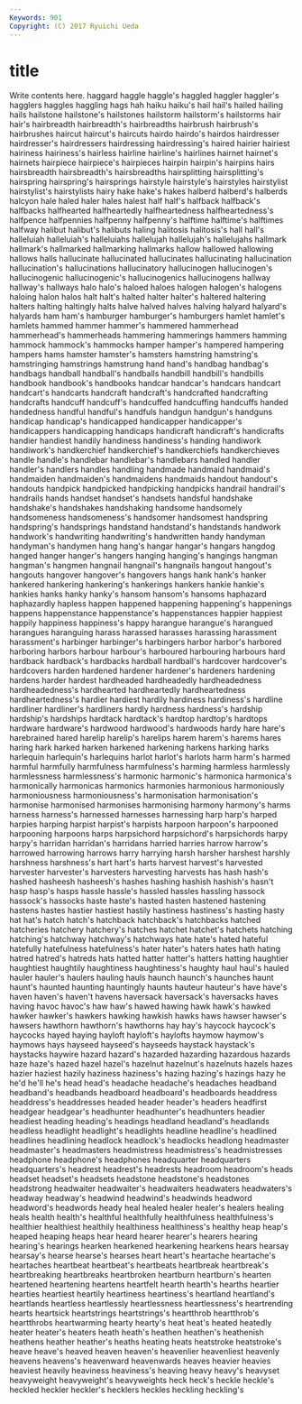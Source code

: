 ```yaml
---
Keywords: 901 
Copyright: (C) 2017 Ryuichi Ueda
---
```


# title

Write contents here.
haggard haggle haggle's haggled haggler haggler's
hagglers haggles haggling hags hah haiku haiku's hail hail's hailed
hailing hails hailstone hailstone's hailstones hailstorm hailstorm's hailstorms hair hair's
hairbreadth hairbreadth's hairbreadths hairbrush hairbrush's hairbrushes haircut haircut's haircuts hairdo
hairdo's hairdos hairdresser hairdresser's hairdressers hairdressing hairdressing's haired hairier hairiest
hairiness hairiness's hairless hairline hairline's hairlines hairnet hairnet's hairnets hairpiece
hairpiece's hairpieces hairpin hairpin's hairpins hairs hairsbreadth hairsbreadth's hairsbreadths hairsplitting
hairsplitting's hairspring hairspring's hairsprings hairstyle hairstyle's hairstyles hairstylist hairstylist's hairstylists
hairy hake hake's hakes halberd halberd's halberds halcyon hale haled
haler hales halest half half's halfback halfback's halfbacks halfhearted halfheartedly
halfheartedness halfheartedness's halfpence halfpennies halfpenny halfpenny's halftime halftime's halftimes halfway
halibut halibut's halibuts haling halitosis halitosis's hall hall's halleluiah halleluiah's
halleluiahs hallelujah hallelujah's hallelujahs hallmark hallmark's hallmarked hallmarking hallmarks hallow
hallowed hallowing hallows halls hallucinate hallucinated hallucinates hallucinating hallucination hallucination's
hallucinations hallucinatory hallucinogen hallucinogen's hallucinogenic hallucinogenic's hallucinogenics hallucinogens hallway hallway's
hallways halo halo's haloed haloes halogen halogen's halogens haloing halon
halos halt halt's halted halter halter's haltered haltering halters halting
haltingly halts halve halved halves halving halyard halyard's halyards ham
ham's hamburger hamburger's hamburgers hamlet hamlet's hamlets hammed hammer hammer's
hammered hammerhead hammerhead's hammerheads hammering hammerings hammers hamming hammock hammock's
hammocks hamper hamper's hampered hampering hampers hams hamster hamster's hamsters
hamstring hamstring's hamstringing hamstrings hamstrung hand hand's handbag handbag's handbags
handball handball's handballs handbill handbill's handbills handbook handbook's handbooks handcar
handcar's handcars handcart handcart's handcarts handcraft handcraft's handcrafted handcrafting handcrafts
handcuff handcuff's handcuffed handcuffing handcuffs handed handedness handful handful's handfuls
handgun handgun's handguns handicap handicap's handicapped handicapper handicapper's handicappers handicapping
handicaps handicraft handicraft's handicrafts handier handiest handily handiness handiness's handing
handiwork handiwork's handkerchief handkerchief's handkerchiefs handkerchieves handle handle's handlebar handlebar's
handlebars handled handler handler's handlers handles handling handmade handmaid handmaid's
handmaiden handmaiden's handmaidens handmaids handout handout's handouts handpick handpicked handpicking
handpicks handrail handrail's handrails hands handset handset's handsets handsful handshake
handshake's handshakes handshaking handsome handsomely handsomeness handsomeness's handsomer handsomest handspring
handspring's handsprings handstand handstand's handstands handwork handwork's handwriting handwriting's handwritten
handy handyman handyman's handymen hang hang's hangar hangar's hangars hangdog
hanged hanger hanger's hangers hanging hanging's hangings hangman hangman's hangmen
hangnail hangnail's hangnails hangout hangout's hangouts hangover hangover's hangovers hangs
hank hank's hanker hankered hankering hankering's hankerings hankers hankie hankie's
hankies hanks hanky hanky's hansom hansom's hansoms haphazard haphazardly hapless
happen happened happening happening's happenings happens happenstance happenstance's happenstances happier
happiest happily happiness happiness's happy harangue harangue's harangued harangues haranguing
harass harassed harasses harassing harassment harassment's harbinger harbinger's harbingers harbor
harbor's harbored harboring harbors harbour harbour's harboured harbouring harbours hard
hardback hardback's hardbacks hardball hardball's hardcover hardcover's hardcovers harden hardened
hardener hardener's hardeners hardening hardens harder hardest hardheaded hardheadedly hardheadedness
hardheadedness's hardhearted hardheartedly hardheartedness hardheartedness's hardier hardiest hardily hardiness hardiness's
hardline hardliner hardliner's hardliners hardly hardness hardness's hardship hardship's hardships
hardtack hardtack's hardtop hardtop's hardtops hardware hardware's hardwood hardwood's hardwoods
hardy hare hare's harebrained hared harelip harelip's harelips harem harem's
harems hares haring hark harked harken harkened harkening harkens harking
harks harlequin harlequin's harlequins harlot harlot's harlots harm harm's harmed
harmful harmfully harmfulness harmfulness's harming harmless harmlessly harmlessness harmlessness's harmonic
harmonic's harmonica harmonica's harmonically harmonicas harmonics harmonies harmonious harmoniously harmoniousness
harmoniousness's harmonisation harmonisation's harmonise harmonised harmonises harmonising harmony harmony's harms
harness harness's harnessed harnesses harnessing harp harp's harped harpies harping
harpist harpist's harpists harpoon harpoon's harpooned harpooning harpoons harps harpsichord
harpsichord's harpsichords harpy harpy's harridan harridan's harridans harried harries harrow
harrow's harrowed harrowing harrows harry harrying harsh harsher harshest harshly
harshness harshness's hart hart's harts harvest harvest's harvested harvester harvester's
harvesters harvesting harvests has hash hash's hashed hasheesh hasheesh's hashes
hashing hashish hashish's hasn't hasp hasp's hasps hassle hassle's hassled
hassles hassling hassock hassock's hassocks haste haste's hasted hasten hastened
hastening hastens hastes hastier hastiest hastily hastiness hastiness's hasting hasty
hat hat's hatch hatch's hatchback hatchback's hatchbacks hatched hatcheries hatchery
hatchery's hatches hatchet hatchet's hatchets hatching hatching's hatchway hatchway's hatchways
hate hate's hated hateful hatefully hatefulness hatefulness's hater hater's haters
hates hath hating hatred hatred's hatreds hats hatted hatter hatter's
hatters hatting haughtier haughtiest haughtily haughtiness haughtiness's haughty haul haul's
hauled hauler hauler's haulers hauling hauls haunch haunch's haunches haunt
haunt's haunted haunting hauntingly haunts hauteur hauteur's have have's haven
haven's haven't havens haversack haversack's haversacks haves having havoc havoc's
haw haw's hawed hawing hawk hawk's hawked hawker hawker's hawkers
hawking hawkish hawks haws hawser hawser's hawsers hawthorn hawthorn's hawthorns
hay hay's haycock haycock's haycocks hayed haying hayloft hayloft's haylofts
haymow haymow's haymows hays hayseed hayseed's hayseeds haystack haystack's haystacks
haywire hazard hazard's hazarded hazarding hazardous hazards haze haze's hazed
hazel hazel's hazelnut hazelnut's hazelnuts hazels hazes hazier haziest hazily
haziness haziness's hazing hazing's hazings hazy he he'd he'll he's
head head's headache headache's headaches headband headband's headbands headboard headboard's
headboards headdress headdress's headdresses headed header header's headers headfirst headgear
headgear's headhunter headhunter's headhunters headier headiest heading heading's headings headland
headland's headlands headless headlight headlight's headlights headline headline's headlined headlines
headlining headlock headlock's headlocks headlong headmaster headmaster's headmasters headmistress headmistress's
headmistresses headphone headphone's headphones headquarter headquarters headquarters's headrest headrest's headrests
headroom headroom's heads headset headset's headsets headstone headstone's headstones headstrong
headwaiter headwaiter's headwaiters headwaters headwaters's headway headway's headwind headwind's headwinds
headword headword's headwords heady heal healed healer healer's healers healing
heals health health's healthful healthfully healthfulness healthfulness's healthier healthiest healthily
healthiness healthiness's healthy heap heap's heaped heaping heaps hear heard
hearer hearer's hearers hearing hearing's hearings hearken hearkened hearkening hearkens
hears hearsay hearsay's hearse hearse's hearses heart heart's heartache heartache's
heartaches heartbeat heartbeat's heartbeats heartbreak heartbreak's heartbreaking heartbreaks heartbroken heartburn
heartburn's hearten heartened heartening heartens heartfelt hearth hearth's hearths heartier
hearties heartiest heartily heartiness heartiness's heartland heartland's heartlands heartless heartlessly
heartlessness heartlessness's heartrending hearts heartsick heartstrings heartstrings's heartthrob heartthrob's heartthrobs
heartwarming hearty hearty's heat heat's heated heatedly heater heater's heaters
heath heath's heathen heathen's heathenish heathens heather heather's heaths heating
heats heatstroke heatstroke's heave heave's heaved heaven heaven's heavenlier heavenliest
heavenly heavens heavens's heavenward heavenwards heaves heavier heavies heaviest heavily
heaviness heaviness's heaving heavy heavy's heavyset heavyweight heavyweight's heavyweights heck
heck's heckle heckle's heckled heckler heckler's hecklers heckles heckling heckling's
